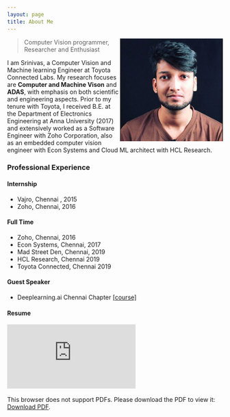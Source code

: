```yaml
---
layout: page
title: About Me
---
```


<p class="full-width no-margin"><img src="/assets/images/photo.jpg" alt="LQ" style="width:15rem;height:15rem;" align="right"/></p>

<blockquote class="full-width"><p>Computer Vision programmer, Researcher and Enthusiast</p></blockquote>


I am Srinivas, a Computer Vision and Machine learning Engineer at Toyota Connected Labs. My research focuses are **Computer and Machine Vison** and **ADAS**, with emphasis on both scientific and engineering aspects. Prior to my tenure with Toyota, I received B.E. at the Department of Electronics Engineering at Anna University (2017) and extensively worked as a Software Engineer with Zoho Corporation, also as an embedded computer vision engineer with Econ Systems and Cloud ML architect with HCL Research.

### Professional Experience

#### Internship
* Vajro, Chennai , 2015
* Zoho, Chennai, 2016

#### Full Time
* Zoho, Chennai, 2016
* Econ Systems, Chennai, 2017
* Mad Street Den, Chennai, 2019
* HCL Research, Chennai 2019
* Toyota Connected, Chennai 2019

#### Guest Speaker
* Deeplearning.ai Chennai Chapter [\[course\]](https://camp.lcsr.jhu.edu/spring2019/)

#### Resume
<object data="https://www.visualcv.com/pdfs/4169508/" type="application/pdf" width="700px" height="700px">
    <embed src="https://www.visualcv.com/pdfs/4169508/">
        <p>This browser does not support PDFs. Please download the PDF to view it: <a href="https://www.visualcv.com/pdfs/4169508/">Download PDF</a>.</p>
    </embed>
</object>